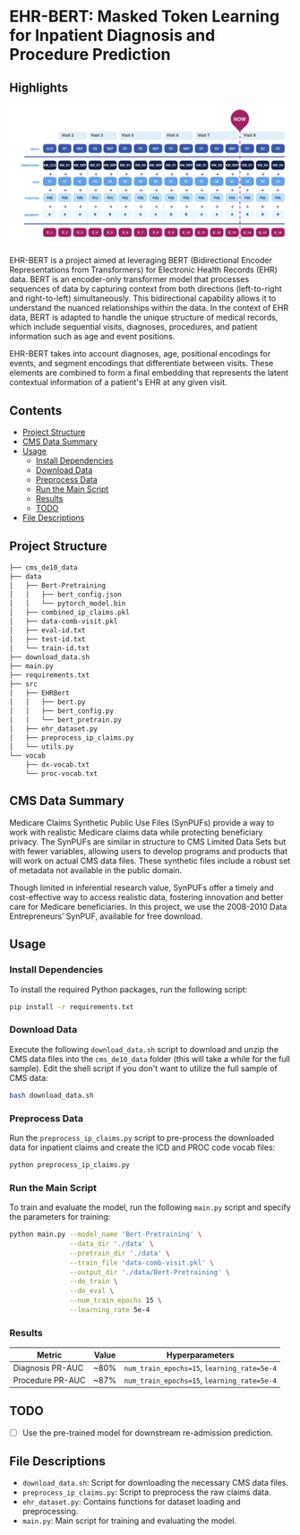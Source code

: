 # EHR-BERT: Masked Token Learning for Inpatient Diagnosis and Procedure Prediction 

## Highlights

![BEHRT Architecture](./images/bert.png)

EHR-BERT is a project aimed at leveraging BERT (Bidirectional Encoder Representations from Transformers) for Electronic Health Records (EHR) data. BERT is an encoder-only transformer model that processes sequences of data by capturing context from both directions (left-to-right and right-to-left) simultaneously. This bidirectional capability allows it to understand the nuanced relationships within the data. In the context of EHR data, BERT is adapted to handle the unique structure of medical records, which include sequential visits, diagnoses, procedures, and patient information such as age and event positions.

EHR-BERT takes into account diagnoses, age, positional encodings for events, and segment encodings that differentiate between visits. These elements are combined to form a final embedding that represents the latent contextual information of a patient's EHR at any given visit.

## Contents

- [Project Structure](#project-structure)
- [CMS Data Summary](#cms-data-summary)
- [Usage](#usage)
  - [Install Dependencies](#install-dependencies)
  - [Download Data](#download-data)
  - [Preprocess Data](#preprocess-data)
  - [Run the Main Script](#run-the-main-script)
  - [Results](#results)
  - [TODO](#todo)
- [File Descriptions](#file-descriptions)

## Project Structure

```
├── cms_de10_data
├── data
│   ├── Bert-Pretraining
│   │   ├── bert_config.json
│   │   └── pytorch_model.bin
│   ├── combined_ip_claims.pkl
│   ├── data-comb-visit.pkl
│   ├── eval-id.txt
│   ├── test-id.txt
│   └── train-id.txt
├── download_data.sh
├── main.py
├── requirements.txt
├── src
│   ├── EHRBert
│   │   ├── bert.py
│   │   ├── bert_config.py
│   │   └── bert_pretrain.py
│   ├── ehr_dataset.py
│   ├── preprocess_ip_claims.py
│   └── utils.py
└── vocab
    ├── dx-vocab.txt
    └── proc-vocab.txt
```

## CMS Data Summary

Medicare Claims Synthetic Public Use Files (SynPUFs) provide a way to work with realistic Medicare claims data while protecting beneficiary privacy. The SynPUFs are similar in structure to CMS Limited Data Sets but with fewer variables, allowing users to develop programs and products that will work on actual CMS data files. These synthetic files include a robust set of metadata not available in the public domain.

Though limited in inferential research value, SynPUFs offer a timely and cost-effective way to access realistic data, fostering innovation and better care for Medicare beneficiaries. In this project, we use the 2008-2010 Data Entrepreneurs’ SynPUF, available for free download.

## Usage

### Install Dependencies
To install the required Python packages, run the following script:
```bash
pip install -r requirements.txt
```

### Download Data
Execute the following `download_data.sh` script to download and unzip the CMS data files into the `cms_de10_data` folder (this will take a while for the full sample). Edit the shell script if you don't want to utilize the full sample of CMS data:
```bash
bash download_data.sh
```

### Preprocess Data
Run the `preprocess_ip_claims.py` script to pre-process the downloaded data for inpatient claims and create the ICD and PROC code vocab files:
```bash
python preprocess_ip_claims.py
```

### Run the Main Script
To train and evaluate the model, run the following `main.py` script and specify the parameters for training:
```bash
python main.py --model_name 'Bert-Pretraining' \
               --data_dir './data' \
               --pretrain_dir './data' \
               --train_file 'data-comb-visit.pkl' \
               --output_dir './data/Bert-Pretraining' \
               --do_train \
               --do_eval \
               --num_train_epochs 15 \
               --learning_rate 5e-4
```

### Results

| Metric                | Value      | Hyperparameters       |
|-----------------------|------------|-----------------------|
| Diagnosis PR-AUC      | ~80%       | `num_train_epochs=15`, `learning_rate=5e-4` |
| Procedure PR-AUC      | ~87%       | `num_train_epochs=15`, `learning_rate=5e-4` |

## TODO

- [ ] Use the pre-trained model for downstream re-admission prediction.

## File Descriptions

- `download_data.sh`: Script for downloading the necessary CMS data files.
- `preprocess_ip_claims.py`: Script to preprocess the raw claims data.
- `ehr_dataset.py`: Contains functions for dataset loading and preprocessing.
- `main.py`: Main script for training and evaluating the model.